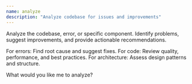 ```yaml
---
name: analyze
description: "Analyze codebase for issues and improvements"
---
```


Analyze the codebase, error, or specific component. Identify problems, suggest improvements, and provide actionable recommendations.

For errors: Find root cause and suggest fixes.
For code: Review quality, performance, and best practices.
For architecture: Assess design patterns and structure.

What would you like me to analyze?
